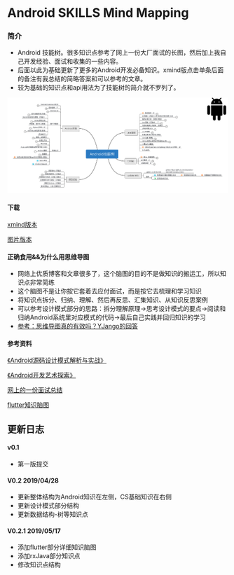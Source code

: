 # Android SKILLS Mind Mapping

### 简介

- Android 技能树。很多知识点参考了网上一份大厂面试的长图，然后加上我自己开发经验、面试和收集的一些内容。
- 后面以此为基础更新了更多的Android开发必备知识。xmind版点击单条后面的备注有我总结的简略答案和可以参考的文章。
- 较为基础的知识点和api用法为了技能树的简介就不罗列了。

![结构图](./pic/pic_readme_tree_structure.png)

#### 下载

[xmind版本](./Android_interview_tree.xmind)

[图片版本](./android_interview_xmind_image.png)



#### 正确食用&&为什么用思维导图

- 网络上优质博客和文章很多了，这个脑图的目的不是做知识的搬运工，所以知识点非常简练
- 这个脑图不是让你按它套着去应付面试，而是按它去梳理和学习知识
- 将知识点拆分、归纳、理解、然后再反思、汇集知识、从知识反思案例
- 可以参考设计模式部分的思路：拆分理解原理->思考设计模式的要点->阅读和归纳Android系统里对应模式的代码->最后自己实践并回归知识的学习
- [参考：思维导图真的有效吗？YJango的回答](<https://www.zhihu.com/question/20273625>)



#### 参考资料

[《Android源码设计模式解析与实战》](<https://book.douban.com/subject/26644935/>)

[《Android开发艺术探索》](<https://book.douban.com/subject/26599538/>)

[网上的一份面试总结](./quote_interview.jpg)

[flutter知识脑图](./flutter-Learning.xmind)

## 更新日志

####  v0.1

- 第一版提交

####  V0.2   2019/04/28 

- 更新整体结构为Android知识在左侧，CS基础知识在右侧
- 更新设计模式部分结构
- 更新数据结构-树等知识点

#### V0.2.1   2019/05/17

- 添加flutter部分详细知识脑图
- 添加rxJava部分知识点
- 修改知识点结构